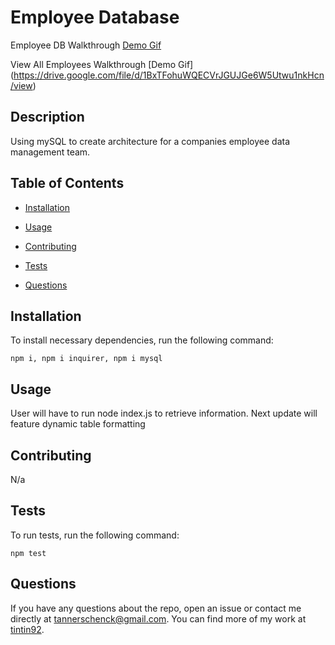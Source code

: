 
# Employee Database
Employee DB Walkthrough [Demo Gif](http://drive.google.com/file/d/1_2JHm6Er0THpt8HbuQqeSPToKMeKmgpZ/view)

View All Employees Walkthrough [Demo Gif] (https://drive.google.com/file/d/1BxTFohuWQECVrJGUJGe6W5Utwu1nkHcn/view)

## Description

Using mySQL to create architecture for a companies employee data management team. 

## Table of Contents 

* [Installation](#installation)

* [Usage](#usage)

* [Contributing](#contributing)

* [Tests](#tests)

* [Questions](#questions)

## Installation

To install necessary dependencies, run the following command:

```
npm i, npm i inquirer, npm i mysql
```

## Usage

User will have to run node index.js to retrieve information. Next update will feature dynamic table formatting


  
## Contributing

N/a

## Tests

To run tests, run the following command:

```
npm test
```

## Questions

If you have any questions about the repo, open an issue or contact me directly at tannerschenck@gmail.com. You can find more of my work at [tintin92](https://github.com/tintin92/).

